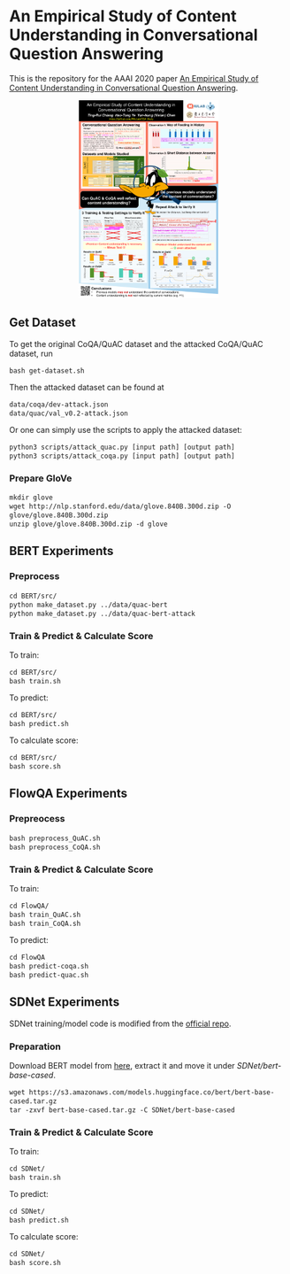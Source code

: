 # An Empirical Study of Content Understanding in Conversational Question Answering

This is the repository for the AAAI 2020 paper [An Empirical Study of Content Understanding in Conversational Question Answering](https://arxiv.org/abs/1909.10743).

<p align="center">
  <img src="./poster.png" width=50% >
</p>

## Get Dataset

To get the original CoQA/QuAC dataset and the attacked CoQA/QuAC dataset, run

```
bash get-dataset.sh
```

Then the attacked dataset can be found at

```
data/coqa/dev-attack.json
data/quac/val_v0.2-attack.json
```

Or one can simply use the scripts to apply the attacked dataset:

```
python3 scripts/attack_quac.py [input path] [output path]
python3 scripts/attack_coqa.py [input path] [output path]
```

### Prepare GloVe

```
mkdir glove
wget http://nlp.stanford.edu/data/glove.840B.300d.zip -O glove/glove.840B.300d.zip
unzip glove/glove.840B.300d.zip -d glove
```


## BERT Experiments

### Preprocess

```
cd BERT/src/
python make_dataset.py ../data/quac-bert
python make_dataset.py ../data/quac-bert-attack
```

### Train & Predict & Calculate Score

To train:

```
cd BERT/src/
bash train.sh
```

To predict:

```
cd BERT/src/
bash predict.sh
```

To calculate score:

```
cd BERT/src/
bash score.sh
```


## FlowQA Experiments

### Prepreocess

```
bash preprocess_QuAC.sh
bash preprocess_CoQA.sh
```

### Train & Predict & Calculate Score

To train:

```
cd FlowQA/
bash train_QuAC.sh
bash train_CoQA.sh
```

To predict:

```
cd FlowQA
bash predict-coqa.sh
bash predict-quac.sh
```


## SDNet Experiments

SDNet training/model code is modified from the [official repo](https://github.com/microsoft/SDNet).

### Preparation

Download BERT model from [here](https://s3.amazonaws.com/models.huggingface.co/bert/bert-base-uncased.tar.gz), extract it and move it under *SDNet/bert-base-cased*.
```
wget https://s3.amazonaws.com/models.huggingface.co/bert/bert-base-cased.tar.gz
tar -zxvf bert-base-cased.tar.gz -C SDNet/bert-base-cased
```



### Train & Predict & Calculate Score

To train:
```
cd SDNet/
bash train.sh
```

To predict:
```
cd SDNet/
bash predict.sh
```

To calculate score:
```
cd SDNet/
bash score.sh
```
